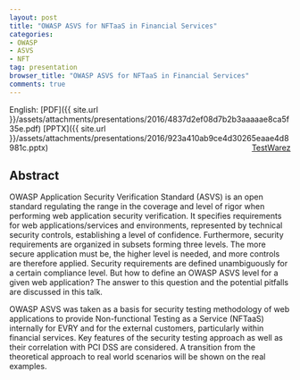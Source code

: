 ```yaml
---
layout: post
title: "OWASP ASVS for NFTaaS in Financial Services"
categories:
- OWASP
- ASVS
- NFT
tag: presentation
browser_title: "OWASP ASVS for NFTaaS in Financial Services"
comments: true
---
```


English: [PDF]({{ site.url }}/assets/attachments/presentations/2016/4837d2ef08d7b2b3aaaaae8ca5f35e.pdf) [PPTX]({{ site.url }}/assets/attachments/presentations/2016/923a410ab9ce4d30265eaae4d8981c.pptx) <span style="float: right;">[TestWarez](http://en.testwarez.pl/)</span>

<!--more-->

## Abstract

OWASP Application Security Verification Standard (ASVS) is an open standard regulating the range in the coverage and level of rigor when performing web application security verification. It specifies requirements for web applications/services and environments, represented by technical security controls, establishing a level of confidence. Furthermore, security requirements are organized in subsets forming three levels. The more secure application must be, the higher level is needed, and more controls are therefore applied. Security requirements are defined unambiguously for a certain compliance level. But how to define an OWASP ASVS level for a given web application? The answer to this question and the potential pitfalls are discussed in this talk.

OWASP ASVS was taken as a basis for security testing methodology of web applications to provide Non-functional Testing as a Service (NFTaaS) internally for EVRY and for the external customers, particularly within financial services. Key features of the security testing approach as well as their correlation with PCI DSS are considered. A transition from the theoretical approach to real world scenarios will be shown on the real examples.
